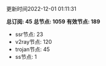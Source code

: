 更新时间2022-12-01 01:11:31

**总订阅: 45**
**总节点: 1059**
**有效节点: 189**
- ssr节点: 23
- v2ray节点: 120
- trojan节点: 45
- ss节点: 1
